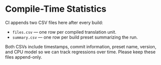 # Compile-Time Statistics

CI appends two CSV files here after every build:

- `files.csv` — one row per compiled translation unit.
- `summary.csv` — one row per build preset summarizing the run.

Both CSVs include timestamps, commit information, preset name, version, and
CPU model so we can track regressions over time.  Please keep these files
append-only.
